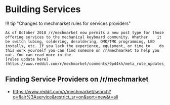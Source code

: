 # Building Services

!!! tip "Changes to mechmarket rules for services providers"

    

    As of October 2018 /r/mechmarket now permits a new post type for those offering services to the mechanical keyboard community. Whether    it be switch lubing, soldering, desoldering, QMK/TMK programming, LED installs, etc. If you lack the experience, equipment, or time to    do this work yourself you can find someone on /r/mechmarket to help you out. You can read more in the 
	[rules update here]   (https://www.reddit.com/r/mechmarket/comments/9pd4kh/meta_rule_updates_galore/).

## Finding Service Providers on /r/mechmarket 


* https://www.reddit.com/r/mechmarket/search?q=flair%3Aservice&restrict_sr=on&sort=new&t=all

